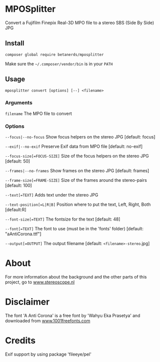 # MPOSplitter

Convert a Fujifilm Finepix Real-3D MPO file to a stereo SBS (Side By Side) JPG

## Install

`composer global require betanerds/mposplitter`

Make sure the `~/.composer/vendor/bin` is in your `PATH`

## Usage

`mposplitter convert [options] [--] <filename>`

### Arguments

`filename`                   The MPO file to convert

### Options

`--focus|--no-focus`         Show focus helpers on the stereo JPG [default: focus]

`--exif|--no-exif`           Preserve Exif data from MPO file [default: no-exif]

`--focus-size[=FOCUS-SIZE]`  Size of the focus helpers on the stereo JPG [default: 50]

`--frames|--no-frames`       Show frames on the stereo JPG [default: frames]

`--frame-size[=FRAME-SIZE]`  Size of the frames around the stereo-pairs [default: 100]

`--text[=TEXT]`              Adds text under the stereo JPG

`--text-position[=L|R|B]`    Position where to put the text, Left, Right, Both [default:R]

`--font-size[=TEXT]`         The fontsize for the text [default: 48]

`--font[=TEXT]`              The font to use (must be in the 'fonts' folder) [default: "aAntiCorona.ttf"]

`--output[=OUTPUT]`          The output filename [default: `<filename>-stereo`.jpg]

# About
For more information about the background and the other parts of this project, go to www.stereoscope.nl

# Disclaimer
The font 'A Anti Corona' is a free font by 'Wahyu Eka Prasetya' and downloaded from www.1001freefonts.com

# Credits
Exif support by using package 'fileeye/pel'